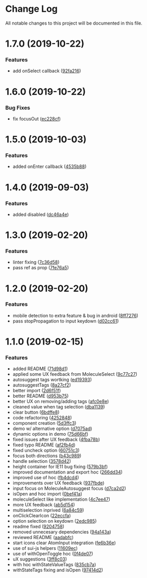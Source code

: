 # Change Log

All notable changes to this project will be documented in this file.

<a name="1.7.0"></a>
# 1.7.0 (2019-10-22)


### Features

* add onSelect callback ([92fa216](https://github.com/SUI-Components/sui-components/commit/92fa216))



<a name="1.6.0"></a>
# 1.6.0 (2019-10-22)


### Bug Fixes

* fix focusOut ([ec228cf](https://github.com/SUI-Components/sui-components/commit/ec228cf))



<a name="1.5.0"></a>
# 1.5.0 (2019-10-03)


### Features

* added onEnter callback ([4535b88](https://github.com/SUI-Components/sui-components/commit/4535b88))



<a name="1.4.0"></a>
# 1.4.0 (2019-09-03)


### Features

* added disabled ([dc46a4e](https://github.com/SUI-Components/sui-components/commit/dc46a4e))



<a name="1.3.0"></a>
# 1.3.0 (2019-02-20)


### Features

* linter fixing ([7c36d58](https://github.com/SUI-Components/sui-components/commit/7c36d58))
* pass ref as prop ([7fe76a5](https://github.com/SUI-Components/sui-components/commit/7fe76a5))



<a name="1.2.0"></a>
# 1.2.0 (2019-02-20)


### Features

* mobile detection to extra feature & bug in android ([8ff7276](https://github.com/SUI-Components/sui-components/commit/8ff7276))
* pass stopPropagation to input keydown ([d02cc61](https://github.com/SUI-Components/sui-components/commit/d02cc61))



<a name="1.1.0"></a>
# 1.1.0 (2019-02-15)


### Features

* added README ([71d98d1](https://github.com/SUI-Components/sui-components/commit/71d98d1))
* applied some UX feedback from MoleculeSelect ([9c77c27](https://github.com/SUI-Components/sui-components/commit/9c77c27))
* autosuggest tags wortking ([ed19393](https://github.com/SUI-Components/sui-components/commit/ed19393))
* autosuggestTags ([8a27cf2](https://github.com/SUI-Components/sui-components/commit/8a27cf2))
* better import ([2d6f51f](https://github.com/SUI-Components/sui-components/commit/2d6f51f))
* better README ([d953b75](https://github.com/SUI-Components/sui-components/commit/d953b75))
* better UX on removing/adding tags ([afc0e8e](https://github.com/SUI-Components/sui-components/commit/afc0e8e))
* cleaned value when tag selection ([dba1139](https://github.com/SUI-Components/sui-components/commit/dba1139))
* clear button ([6bdffe8](https://github.com/SUI-Components/sui-components/commit/6bdffe8))
* code refactoring ([4252848](https://github.com/SUI-Components/sui-components/commit/4252848))
* component creation ([5d3ffc3](https://github.com/SUI-Components/sui-components/commit/5d3ffc3))
* demo w/ alternative option ([d7075ad](https://github.com/SUI-Components/sui-components/commit/d7075ad))
* dynamic options in demo ([75d66bf](https://github.com/SUI-Components/sui-components/commit/75d66bf))
* fixed issues after UX feedback ([4fba78b](https://github.com/SUI-Components/sui-components/commit/4fba78b))
* fixed typo README ([af2fb4d](https://github.com/SUI-Components/sui-components/commit/af2fb4d))
* fixed uncheck option ([60751c3](https://github.com/SUI-Components/sui-components/commit/60751c3))
* focus both directions ([b43c989](https://github.com/SUI-Components/sui-components/commit/b43c989))
* handle selection ([3578d42](https://github.com/SUI-Components/sui-components/commit/3578d42))
* height container for IE11 bug fixing ([579b3bf](https://github.com/SUI-Components/sui-components/commit/579b3bf))
* improved documentation and export hoc ([266dd34](https://github.com/SUI-Components/sui-components/commit/266dd34))
* improved use of hoc ([fb4dcd4](https://github.com/SUI-Components/sui-components/commit/fb4dcd4))
* improvements over UX feedback ([937fbde](https://github.com/SUI-Components/sui-components/commit/937fbde))
* input focus on MoleculeAutosuggest focus ([d7ca2d2](https://github.com/SUI-Components/sui-components/commit/d7ca2d2))
* isOpen and hoc import ([0bef41a](https://github.com/SUI-Components/sui-components/commit/0bef41a))
* moleculeSelect like implementation ([4c7ee47](https://github.com/SUI-Components/sui-components/commit/4c7ee47))
* more UX feedback ([ab5d154](https://github.com/SUI-Components/sui-components/commit/ab5d154))
* multiselection inprived ([6a84c59](https://github.com/SUI-Components/sui-components/commit/6a84c59))
* onClickClearIcon ([22eccfa](https://github.com/SUI-Components/sui-components/commit/22eccfa))
* option selection on keydown ([2edc985](https://github.com/SUI-Components/sui-components/commit/2edc985))
* readme fixed ([9204758](https://github.com/SUI-Components/sui-components/commit/9204758))
* removed unnecesary dependencies ([94a143a](https://github.com/SUI-Components/sui-components/commit/94a143a))
* reviewed README ([aadabfc](https://github.com/SUI-Components/sui-components/commit/aadabfc))
* start icons clear AtomInput integration ([fe6b36e](https://github.com/SUI-Components/sui-components/commit/fe6b36e))
* use of sui-js helpers ([11609ec](https://github.com/SUI-Components/sui-components/commit/11609ec))
* use of withOpenToggle hoc ([0f4de07](https://github.com/SUI-Components/sui-components/commit/0f4de07))
* uX suggestions ([3ff8c03](https://github.com/SUI-Components/sui-components/commit/3ff8c03))
* with hoc withStateValueTags ([835cb7a](https://github.com/SUI-Components/sui-components/commit/835cb7a))
* withStateTags fixing and isOpen ([97414d2](https://github.com/SUI-Components/sui-components/commit/97414d2))



